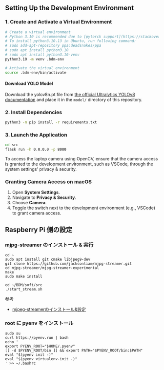 ## Setting Up the Development Environment

### 1. Create and Activate a Virtual Environment


```bash
# Create a virtual environment
# Python 3.10 is recommended due to [pytorch support](https://stackoverflow.com/questions/75417119/how-to-find-what-is-the-latest-version-of-python-that-pytorch)
# To install python3.10.13 in Ubuntu, run following command:
# sudo add-apt-repository ppa:deadsnakes/ppa
# sudo apt install python3.10
# sudo apt install python3.10-venv
python3.10 -m venv .bdm-env

# Activate the virtual environment
source .bdm-env/bin/activate
```

#### Download YOLO Model

Download the yolov8n.pt file from [the official Ultralytics YOLOv8 documentation](https://docs.ultralytics.com/models/yolov8/#supported-modes) and place it in the `model/` directory of this repository.

### 2. Install Dependencies

```bash
python3 -m pip install -r requirements.txt
```

### 3. Launch the Application

```bash
cd src
flask run -h 0.0.0.0 -p 8000
```

To access the laptop camera using OpenCV, ensure that the camera access is granted to the development environment, such as VSCode, through the system settings' privacy & security.

### Granting Camera Access on macOS

1. Open **System Settings**.
2. Navigate to **Privacy & Security**.
4. Choose **Camera**.
5. Toggle the switch next to the development environment (e.g., VSCode) to grant camera access.

## Raspberry Pi 側の設定

### mjpg-streamer のインストール & 実行

```
cd ~
sudo apt install git cmake libjpeg9-dev
git clone https://github.com/jacksonliam/mjpg-streamer.git
cd mjpg-streamer/mjpg-streamer-experimental
make
sudo make install
```

```
cd ~/BDM/soft/src
./start_stream.sh
```

参考

- [mjpeg-streamerのインストール&設定](https://raspi-katsuyou.com/index.php/2020/06/30/11/10/44/644/)

### root に pyenv をインストール

```
sudo su
curl https://pyenv.run | bash
echo '
export PYENV_ROOT="$HOME/.pyenv"
[[ -d $PYENV_ROOT/bin ]] && export PATH="$PYENV_ROOT/bin:$PATH"
eval "$(pyenv init -)"
eval "$(pyenv virtualenv-init -)"
' >> ~/.bashrc
```